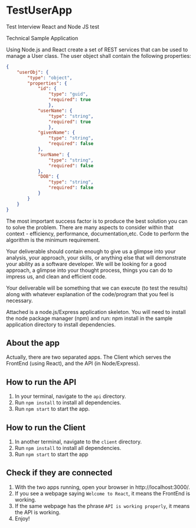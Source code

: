 # TestUserApp
Test Interview React and Node JS test


Technical Sample Application

Using Node.js and React create a set of REST services that can be used to manage a
User class. The user object shall contain the following properties: 
```JSON
{
    "userObj": {
        "type": "object",
        "properties": {
            "id": {
                "type": "guid",
                "required": true
                },
            "userName": {
                "type": "string",
                "required": true
                },
            "givenName": {
                "type": "string",
                "required": false
            },
            "surName": {
                "type": "string",
                "required": false
            },
            "DOB": {
                "type": "string",
                "required": false
            }
        }
    }
}
```

The most important success factor is to produce the best solution you can to
solve the problem. There are many aspects to consider within that context -
efficiency, performance, documentation,etc. Code to perform the algorithm is
the minimum requirement. 



Your deliverable should contain enough to give us a
glimpse into your analysis, your approach, your skills, or anything else
that will demonstrate your ability as a software developer. We will be
looking for a good approach, a glimpse into your thought process, things you
can do to impress us, and clean and efficient code.

Your deliverable will be something that we can execute (to test the
results) along with whatever explanation of the code/program that you feel
is necessary.  



Attached is a node.js/Express application skeleton. You will need to install the node
package manager (npm) and run: npm install in the sample application
directory to install dependencies. 



## About the app
Actually, there are two separated apps. The Client which serves the FrontEnd (using React), and the API (in Node/Express).

## How to run the API
1. In your terminal, navigate to the `api` directory.
2. Run `npm install` to install all dependencies.
3. Run `npm start` to start the app.

## How to run the Client
1. In another terminal, navigate to the `client` directory.
2. Run `npm install` to install all dependencies.
3. Run `npm start` to start the app

## Check if they are connected
1. With the two apps running, open your browser in http://localhost:3000/.
2. If you see a webpage saying `Welcome to React`, it means the FrontEnd is working.
3. If the same webpage has the phrase `API is working properly`, it means the API is working.
4. Enjoy!